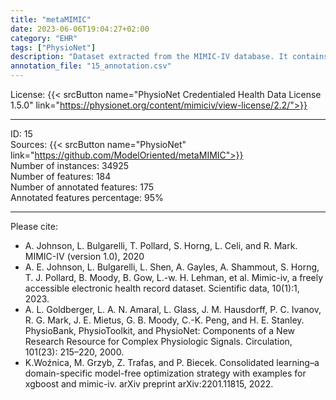 ```yaml
---
title: "metaMIMIC"
date: 2023-06-06T19:04:27+02:00
category: "EHR"
tags: ["PhysioNet"]
description: "Dataset extracted from the MIMIC-IV database. It contains a collection of 12 binary classification tasks of occurrence-specific diseases reported as ICD codes. The MIMIC-IV database is the most common resource of high-volume EHR data."
annotation_file: "15_annotation.csv"
---
```


License: {{< srcButton name="PhysioNet Credentialed Health Data License 1.5.0" link="https://physionet.org/content/mimiciv/view-license/2.2/">}} 

 --- 
ID: 15 \
Sources: {{< srcButton name="PhysioNet" link="https://github.com/ModelOriented/metaMIMIC">}}  \
Number of instances: 34925 \
Number of features: 184 \
Number of annotated features: 175 \
Annotated features percentage: 95% 

 --- 
Please cite: 
- A. Johnson, L. Bulgarelli, T. Pollard, S. Horng, L. Celi, and R. Mark. MIMIC-IV (version 1.0), 2020 
- A. E. Johnson, L. Bulgarelli, L. Shen, A. Gayles, A. Shammout, S. Horng, T. J. Pollard, B. Moody, B. Gow, L.-w. H. Lehman, et al. Mimic-iv, a freely accessible electronic health record dataset. Scientific data, 10(1):1, 2023. 
- A. L. Goldberger, L. A. N. Amaral, L. Glass, J. M. Hausdorff, P. C. Ivanov, R. G. Mark, J. E. Mietus, G. B. Moody, C.-K. Peng, and H. E. Stanley. PhysioBank, PhysioToolkit, and PhysioNet: Components of a New Research Resource for Complex Physiologic Signals. Circulation, 101(23): 215–220, 2000. 
- K.Woźnica, M. Grzyb, Z. Trafas, and P. Biecek. Consolidated learning–a domain-specific model-free optimization strategy with examples for xgboost and mimic-iv. arXiv preprint arXiv:2201.11815, 2022. 
